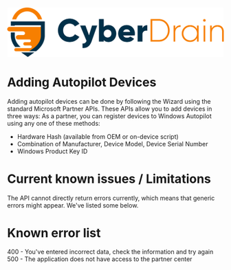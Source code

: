 <p align="center"><a href="https://cyberdrain.com" target="_blank" rel="noopener noreferrer"><img src="../assets/img/CyberDrain.png" alt="CyberDrain Logo"></a></p>

# Adding Autopilot Devices

Adding autopilot devices can be done by following the Wizard using the standard Microsoft Partner APIs. These APIs allow you to add devices in three ways:
As a partner, you can register devices to Windows Autopilot using any one of these methods:
- Hardware Hash (available from OEM or on-device script)
- Combination of Manufacturer, Device Model, Device Serial Number
- Windows Product Key ID
# Current known issues / Limitations

The API cannot directly return errors currently, which means that generic errors might appear. We've listed some below.

# Known error list

400 - You've entered incorrect data, check the information and try again
500 - The application does not have access to the partner center